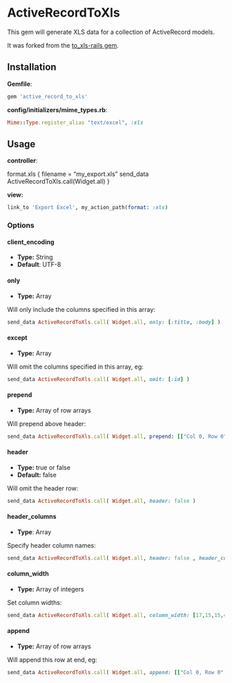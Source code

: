 # ActiveRecordToXls

This gem will generate XLS data for a collection of ActiveRecord models.

It was forked from the [to_xls-rails gem](https://github.com/liangwenke/to_xls-rails).

## Installation

**Gemfile**:

```ruby
gem 'active_record_to_xls'
```

**config/initializers/mime_types.rb**:

```ruby
Mime::Type.register_alias "text/excel", :xls
```

## Usage

**controller**: 

format.xls {
  filename = “my_export.xls”
  send_data ActiveRecordToXls.call(Widget.all)
}

**view:**  

```ruby  
link_to 'Export Excel', my_action_path(format: :xls)
```

### Options  

#### client_encoding

- **Type:** String  
- **Default**: UTF-8

#### only 

- **Type:** Array

Will only include the columns specified in this array:

```ruby
send_data ActiveRecordToXls.call( Widget.all, only: [:title, :body] )
```

#### except 

- **Type:** Array

Will omit the columns specified in this array, eg:

```ruby
send_data ActiveRecordToXls.call( Widget.all, omit: [:id] )
```

#### prepend
  
- **Type:** Array of row arrays

Will prepend above header:

```ruby
send_data ActiveRecordToXls.call( Widget.all, prepend: [["Col 0, Row 0", "Col 1, Row 0"], ["Col 0, Row 1"]] )
```

#### header

- **Type:** true or false
- **Default:** false

Will omit the header row:

```ruby
send_data ActiveRecordToXls.call( Widget.all, header: false )
```

#### header_columns

- **Type**: Array

Specify header column names:

```ruby
send_data ActiveRecordToXls.call( Widget.all, header: false , header_columns: ['Title', 'Description])
```

#### column_width

- **Type:** Array of integers

Set column widths:

```ruby
send_data ActiveRecordToXls.call( Widget.all, column_width: [17,15,15,40,25,37] )
```

#### append

- **Type:** Array of row arrays

Will append this row at end, eg:

```ruby
send_data ActiveRecordToXls.call( Widget.all, append: [["Col 0, Row 0", "Col 1, Row 0"], ["Col 0, Row 1"]] )
```

  